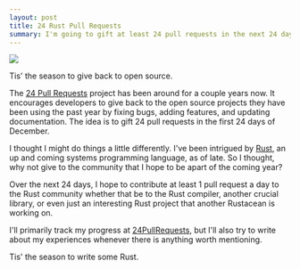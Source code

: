 ```yaml
---
layout: post
title: 24 Rust Pull Requests
summary: I'm going to gift at least 24 pull requests in the next 24 days to the Rust community
---
```


![](http://i.imgur.com/tp5vDjY.png)

Tis' the season to give back to open source.

The [24 Pull Requests](http://24pullrequests.com/) project has been around
for a couple years now. It encourages developers to give back to the open
source projects they have been using the past year by fixing bugs, adding
features, and updating documentation. The idea is to gift 24 pull requests
in the first 24 days of December.

I thought I might do things a little differently. I've been intrigued by
[Rust](http://www.rust-lang.org/), an up and coming systems programming
language, as of late. So I thought, why not give to the community that I
hope to be apart of the coming year?

Over the next 24 days, I hope to contribute at least 1 pull request a day to
the Rust community whether that be to the Rust compiler, another crucial
library, or even just an interesting Rust project that another Rustacean is
working on.

I'll primarily track my progress at
[24PullRequests](http://24pullrequests.com/users/jbranchaud), but I'll also
try to write about my experiences whenever there is anything worth
mentioning.

Tis' the season to write some Rust.

